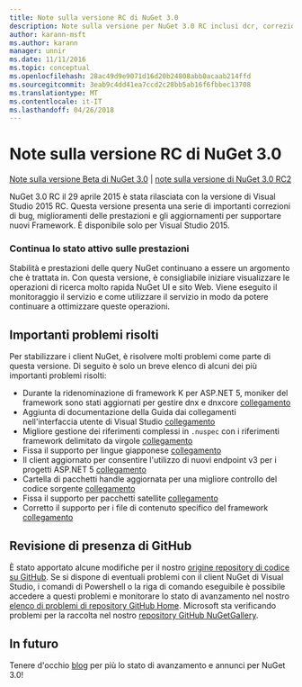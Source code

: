 ```yaml
---
title: Note sulla versione RC di NuGet 3.0
description: Note sulla versione per NuGet 3.0 RC inclusi dcr, correzioni di bug, le funzionalità aggiunte e problemi noti.
author: karann-msft
ms.author: karann
manager: unnir
ms.date: 11/11/2016
ms.topic: conceptual
ms.openlocfilehash: 28ac49d9e9071d16d20b24808abb0acaab214ffd
ms.sourcegitcommit: 3eab9c4dd41ea7ccd2c28bb5ab16f6fbbec13708
ms.translationtype: MT
ms.contentlocale: it-IT
ms.lasthandoff: 04/26/2018
---
```

# <a name="nuget-30-rc-release-notes"></a>Note sulla versione RC di NuGet 3.0

[Note sulla versione Beta di NuGet 3.0](../release-notes/nuget-3.0-beta.md) | [note sulla versione di NuGet 3.0 RC2](../release-notes/nuget-3.0-RC2.md)

NuGet 3.0 RC il 29 aprile 2015 è stata rilasciata con la versione di Visual Studio 2015 RC. Questa versione presenta una serie di importanti correzioni di bug, miglioramenti delle prestazioni e gli aggiornamenti per supportare nuovi Framework.  È disponibile solo per Visual Studio 2015.

### <a name="continued-focus-on-performance"></a>Continua lo stato attivo sulle prestazioni

Stabilità e prestazioni delle query NuGet continuano a essere un argomento che è trattata in.  Con questa versione, è consigliabile iniziare visualizzare le operazioni di ricerca molto rapida NuGet UI e sito Web.  Viene eseguito il monitoraggio il servizio e come utilizzare il servizio in modo da potere continuare a ottimizzare queste operazioni.

## <a name="significant-issues-resolved"></a>Importanti problemi risolti

Per stabilizzare i client NuGet, è risolvere molti problemi come parte di questa versione.  Di seguito è solo un breve elenco di alcuni dei più importanti problemi risolti:

* Durante la ridenominazione di framework K per ASP.NET 5, moniker del framework sono stati aggiornati per gestire dnx e dnxcore [collegamento](https://github.com/NuGet/Home/issues/215)
* Aggiunta di documentazione della Guida dai collegamenti nell'interfaccia utente di Visual Studio [collegamento](https://github.com/NuGet/Home/issues/232)
* Migliore gestione dei riferimenti complessi in `.nuspec` con i riferimenti framework delimitato da virgole [collegamento](https://github.com/NuGet/Home/issues/276)
* Fissa il supporto per lingue giapponese [collegamento](https://github.com/NuGet/Home/issues/253)
* Il client aggiornato per consentire l'utilizzo di nuovi endpoint v3 per i progetti ASP.NET 5 [collegamento](https://github.com/NuGet/Home/issues/219)
* Cartella di pacchetti handle aggiornata per una migliore controllo del codice sorgente [collegamento](https://github.com/NuGet/Home/issues/56)
* Fissa il supporto per pacchetti satellite [collegamento](https://github.com/NuGet/Home/issues/17)
* Corretto il supporto per i file di contenuto specifico del framework [collegamento](https://github.com/NuGet/Home/issues/18)

## <a name="github-presence-overhaul"></a>Revisione di presenza di GitHub

È stato apportato alcune modifiche per il nostro [origine repository di codice su GitHub](http://github.com/nuget/home).  Se si dispone di eventuali problemi con il client NuGet di Visual Studio, i comandi di Powershell o la riga di comando eseguibile è possibile accedere a questi problemi e monitorare lo stato di avanzamento nel nostro [elenco di problemi di repository GitHub Home](http://github.com/nuget/home/issues).  Microsoft sta verificando problemi per la raccolta nel nostro [repository GitHub NuGetGallery](http://github.com/nuget/NuGetGallery/issues).


## <a name="stay-tuned"></a>In futuro

Tenere d'occhio [blog](http://blog.nuget.org) per più lo stato di avanzamento e annunci per NuGet 3.0!